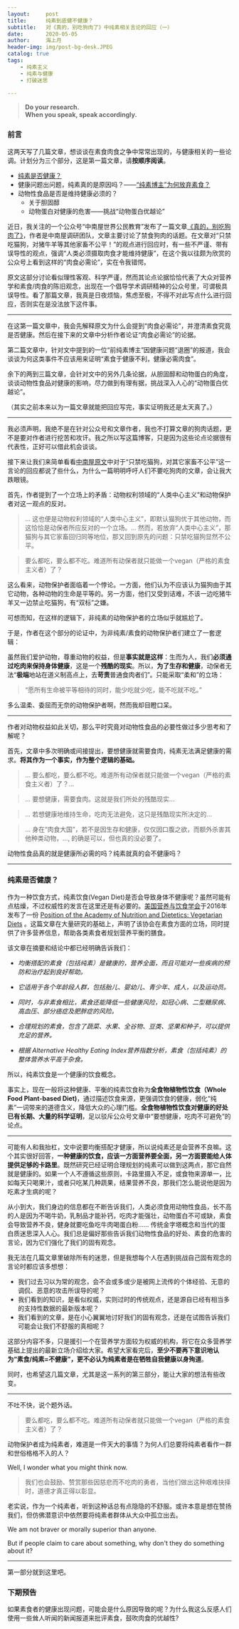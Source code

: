 ```yaml
---
layout:     post
title:      纯素到底健不健康？
subtitle:   对《真的，别吃狗肉了》中纯素相关言论的回应（一）
date:       2020-05-05
author:     海上月
header-img: img/post-bg-desk.JPEG
catalog: true
tags:
    - 纯素主义 
    - 纯素与健康 
    - 打破迷思
    
---
```

> **Do your research.  
> When you speak, speak accordingly.**

### 前言
这两天写了几篇文章，想谈谈在素食肉食之争中常常出现的，与健康相关的一些论调。计划分为三个部分，这是第一篇文章，请**按顺序阅读**。

* [纯素是否健康？](https://my-little-republic.github.io/2020/05/05/Post-2-%E5%8A%A8%E7%89%A9%E6%80%A7%E9%A3%9F%E7%89%A9%E7%9C%9F%E7%9A%84%E6%98%AF%E4%BA%BA%E4%BD%93%E5%BF%85%E9%9C%80%E7%9A%84%E5%90%97-%E7%B4%A0%E9%A3%9F%E6%98%AF%E5%90%A6%E5%81%A5%E5%BA%B7/) 
* 健康问题出问题，纯素真的是原因吗？——[“纯素博主”为何放弃素食？](https://my-little-republic.github.io/2020/05/05/Post-3-%E7%BA%AF%E7%B4%A0%E5%8D%9A%E4%B8%BB%E4%B8%BA%E4%BD%95%E6%94%BE%E5%BC%83%E7%B4%A0%E9%A3%9F/)
* 动物性食品是否是维持健康必须的？
	* 关于胆固醇
	* 动物蛋白对健康的危害——挑战“动物蛋白优越论”

近日，我关注的一个公众号“中南屋世界公民教育”发布了一篇文章[《真的，别吃狗肉了》](https://mp.weixin.qq.com/s/JwU3FhtclQRmaedg5UgDmA)，作者是中南屋调研团队，文章主要讨论了禁食狗肉的话题。在文章对“只禁吃猫狗，对猪牛羊等其他家畜不公平！”的观点进行回应时，有一些不严谨、带有误导性的观点，强调“人类必须摄取肉食才能维持健康”，在这个我以往颇为欣赏的公众号上看到这样的“肉食必需论”，实在令我错愕。

原文这部分讨论看似理性客观、科学严谨，然而其论点论据恰恰代表了大众对营养学和素食/肉食的陈旧观念，出现在一个倡导学术调研精神的公众号里，可谓极具误导性。看了那篇文章，我真是日夜烦恼，焦虑至极，不得不对此写点什么进行回应，否则实在是没法放下这件事。

---

在这第一篇文章中，我会先解释原文为什么会提到“肉食必需论”，并澄清素食究竟是否健康。然后在接下来的文章中分析作者论证“肉食必需论”的论据。

第二篇文章中，针对文中提到的一位“前纯素博主”因健康问题“退圈”的报道，我会谈谈为何这类事件不应该用来证明“素食于健康不利，健康必需肉食”。

余下的两到三篇文章，会针对文中的另外几条论据，从胆固醇和动物蛋白的角度，谈谈动物性食品对健康的影响，尽力做到有理有据，挑战深入人心的“动物蛋白优越论”。

（其实之前本来以为一篇文章就能把回应写完，事实证明我还是太天真了。）

---

我必须声明，我绝不是在针对公众号和文章作者，我也不打算文章的狗肉话题，更不是要对作者进行挖苦和攻讦。我之所以写这篇博客，只是因为这些论点论据很有代表性，正好可以借此机会谈谈。

接下来让我们来简单看看[中南屋原文](https://mp.weixin.qq.com/s/JwU3FhtclQRmaedg5UgDmA)中对于“只禁吃猫狗，对其它家畜不公平”这一言论的回应都说了些什么，为什么一篇明明呼吁人们不要吃狗肉的文章，会让我大跌眼镜。

首先，作者提到了一个立场上的矛盾：动物权利领域的“人类中心主义”和动物保护者对这一观点的反对。

> ... 这也便是动物权利领域的“人类中心主义”，即默认猫狗优于其他动物，而这恰恰是动保者所应反对的一个立场。... 然而，若放弃“人类中心主义”，那猫狗与其它家畜回归同等地位，那又回到原先的问题：只禁吃猫狗显然不公平。

> 要么都吃，要么都不吃。难道所有动保者就只能做一个vegan（严格的素食主义者）了？

这么看来，动物保护者面临着一个悖论。一方面，他们认为不应该认为猫狗由于其它动物，各种动物的生命是平等的。另一方面，他们又受到诘难，不该一边吃猪牛羊又一边禁止吃猫狗，有“双标”之嫌。

可想而知，在这样的逻辑下，非纯素的动物保护者的立场似乎就尴尬了。

于是，作者在这个部分的论证中，为非纯素/素食的动物保护者们建立了一套逻辑：

虽然我们爱护动物，尊重动物的权益，但是**事实就是这样**：生而为人，我们**必须通过吃肉来保持身体健康**，这是一个**残酷的现实**。所以，**为了生存和健康**，动保者无法“**极端**地站在道义制高点上，去**苛责**普通食肉者们”。只能采取“柔和”的立场：

> “愿所有生命被平等相待的同时，能少吃就少吃，能不吃就不吃。”

多么温柔、委屈而无奈的动物保护者啊，然而我却目瞪口呆。

---

作者对动物权益如此关切，那么平时究竟对动物性食品的必要性做过多少思考和了解呢？

首先，文章中多次明确或间接提出，要想健康就需要食肉，纯素无法满足健康的需求。**将其作为一个事实，作为整个逻辑的基础。**

> ... 要么都吃，要么都不吃。难道所有动保者就只能做一个vegan（严格的素食主义者）了？...  

> ... 要想健康，需要食肉。这就是我们所处的残酷现实...

> ... 若想健康地维持生命，吃肉无法避免，这只是残酷现实所决定的...

> ... 身在“肉食大国”，若不是因生存和健康，仅仅因口腹之欲，而额外杀害其他种类动物，..., 的确是可以，但也真的没必要了。

动物性食品真的就是健康所必需的吗？纯素就真的会不健康吗？

---

### 纯素是否健康？
作为一种饮食方式，纯素饮食(Vegan Diet)是否会导致身体不健康呢？虽然可能有点枯燥，不过权威性的发言在这里还是有必要的。[美国营养与饮食学会](https://www.eatrightpro.org/about-us?_ga=2.79105373.870219660.1588701410-1076467063.1588593389)于2016年发布了一份 [Position of the Academy of Nutrition and Dietetics: Vegetarian Diets](https://www.sciencedirect.com/science/article/pii/S2212267216311923?casa_token=fB7j87TLLAUAAAAA:3MIJgVQQHXWFMbOdTd8mQ9dEV4UQO3AD0_Kxo6J1WvmJ0QkrzeDVqBBbIrhX-yHEy_T-gG9T) 。这篇文章在大量研究的基础上，声明了该协会在素食方面的立场，同时提供了许多营养信息，帮助各类素食者规划营养平衡的膳食。

该文章在摘要和结论中都已经明确告诉我们：  

* *均衡搭配的素食（包括纯素）是健康的，营养全面，而且可能对一些疾病的预防和治疗起到良好帮助。*

* *它适用于各个年龄段人群，包括胎儿、婴幼儿、青少年、成人，以及运动员。*

* *同时，与非素食相比，素食还能降低一些健康风险，如冠心病、二型糖尿病、高血压、部分癌症及肥胖症的风险。*

* *合理规划的素食，包含了蔬菜、水果、全谷物、豆类、坚果和种子，可以提供充足的营养。*

* *根据 Alternative Healthy Eating Index营养指数分析，素食（包括纯素）的整体营养水平高于杂食。*

所以，纯素饮食是一个健康的饮食概念。

事实上，现在一般将这种健康、平衡的纯素饮食称为**全食物植物性饮食（Whole Food Plant-based Diet)**，通过描述饮食来源，更强调饮食的健康，弱化“纯素”一词带来的道德含义，降低大众的心理门槛。**全食物植物性饮食对健康的好处已有长期、大量的科学证明**，足以驳斥公众号文章中“要想健康，吃肉不可避免”的论点。

---

可能有人和我抬杠，文中说要均衡搭配才健康，所以说纯素还是会营养不良嘛。这个其实很好回答，**一种健康的饮食，应该一方面营养要全面，另一方面要能给人体提供足够的卡路里**。既然研究已经证明合理规划的纯素可以做到这两点，那它自然就是健康的。如果一个人不遵循这些原则，卡路里摄入不足，或食物来源单一，比如每天只喝果汁，或者只吃某几种蔬果，结果营养不良，那我们怎么能说他是因为吃素才生病的呢？

从小到大，我们身边的信息都在不断告诉我们，人类必须食用动物性食品，长不高的人是因为不喝牛奶，乳制品才能补钙，吃肉才能强壮，动物蛋白不可或缺，素食会导致营养不良，健身就要吃鱼吃牛肉喝蛋白粉…… 传统金字塔概念和当代的蛋白质迷思深入人心。我们总是偏好那些告诉我们动物性食品的好处、素食的危害的言论，因为它们强化了我们的固有观念。

我无法在几篇文章里破除所有的迷思，但是我想每个人在遇到挑战自己固有观念的言论时都应该多想想：

* 我们过去习以为常的观念，会不会或多或少是被网上流传的个体经验、无意的调侃、恶意的攻击所误导的呢？
* 我们看到的知识，是看似权威，实则过时的传统观点，还是源自已经有相当多的支持性数据的最新版本呢？
* 我们看到的文章，是在小心翼翼地讨好我们的固有观念，还是在试图告诉我们可能会让我们不舒服的真相呢？

这部分内容不多，只是援引一个在营养学方面较为权威的机构，将它在众多营养学基础上提出的最新立场介绍给大家。希望大家看完后，**至少不要再下意识地认为“素食/纯素=不健康”，更不必认为纯素者是在牺牲自我健康以身殉道**。

同时，也希望这几篇文章，尤其是这一系列的第三部分，能让大家的想法有些改变。

---

不吐不快，说个题外话。

> 要么都吃，要么都不吃。难道所有动保者就只能做一个vegan（严格的素食主义者）了？

动物保护者成为纯素者，难道是一件天大的事情？为何人们总要将纯素者看作一群和世俗格格不入的人？

Well, I wonder what you might think now.

> 我们也会鼓励、赞赏那些因慈悲而不吃肉的勇者，当他们做出这种艰难抉择时，道德才真正得以彰显。

老实说，作为一个纯素者，听到这种话总有点隐隐的不舒服。或许本意是想在赞扬我们，但仿佛潜意识中依然要将纯素者群体从大众中孤立出去。

We am not braver or morally superior than anyone. 

But if people claim to care about something, why don't they do something about it?

---
第一部分就到这里吧。
### 下期预告

如果素食者的健康出现问题，可能会是什么原因导致的呢？为什么我这么反感人们使用一些耸人听闻的新闻报道来批评素食，鼓吹肉食的优越性?

